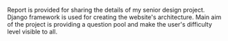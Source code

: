 Report is provided for sharing the details of my senior design project.
Django framework is used for creating the website's architecture. 
Main aim of the project is providing a question pool and make the user's difficulty level visible to all.
